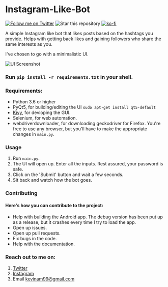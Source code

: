 # Instagram-Like-Bot
[![Follow me on Twitter](https://img.shields.io/twitter/follow/kevin_codes?style=social)](https://twitter.com/kevin_codes)
![Star this repository](https://img.shields.io/github/stars/kevinam99/Instagram-Like-Bot?style=social)
[![ko-fi](https://www.ko-fi.com/img/githubbutton_sm.svg)](https://ko-fi.com/kevinam99)

A simple Instagram like bot that likes posts based on the hashtags you provide. Helps with getting back likes and gaining followers who share the same interests as you.

I've chosen to go with a minimalistic UI.

![UI Screenshot](https://raw.githubusercontent.com/kevinam99/Instagram-Like-Bot/master/UI.png)

### Run ```pip install -r requirements.txt``` in your shell.


### Requirements:
- Python 3.6 or higher
- PyQt5, for building/editing the UI ``` sudo apt-get install qt5-default ```
- [Kivy](https://github.com/kivy/kivy), for devloping the GUI.
- Selenium, for web automation.
- webdriverdownloader, for downloading geckodriver for Firefox. You're free to use any browser, but you'll have to make the appropriate changes in `main.py`.

### Usage
1. Run ```main.py```.
2. The UI will open up. Enter all the inputs. Rest assured, your password is safe.
3. Click on the 'Submit' button and wait a few seconds.
4. Sit back and watch how the bot goes. 


### Contributing
#### Here's how you can contribute to the project:
- Help with building the Android app. The debug version has been put up as a release, but it crashes every time I try to load the app.
- Open up issues.
- Open up pull requests.
- Fix bugs in the code.
- Help with the documentation.

### Reach out to me on:
1. [Twitter](https://www.twitter.com/kevin_codes)
2. [Instagram](https://www.instagram.com/kevin.codes)
3. Email <kevinam99@gmail.com>
